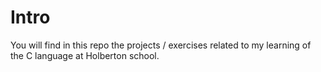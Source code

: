 # Intro

You will find in this repo the projects / exercises related to my learning of the C language at Holberton school.
